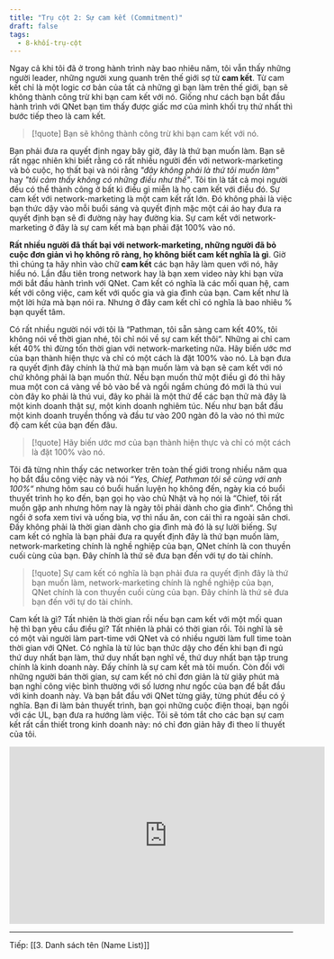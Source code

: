 ```yaml
---
title: "Trụ cột 2: Sự cam kết (Commitment)"
draft: false
tags:
  - 8-khối-trụ-cột
---
```


Ngay cả khi tôi đã ở trong hành trình này bao nhiêu năm, tôi vẫn thấy những người leader, những người xung quanh trên thế giới sợ từ **cam kết**. Từ cam kết chỉ là một logic cơ bản của tất cả những gì bạn làm trên thế giới, bạn sẽ không thành công trừ khi bạn cam kết với nó. Giống như cách bạn bắt đầu hành trình với QNet bạn tìm thấy được giấc mơ của mình khối trụ thứ nhất thì bước tiếp theo là cam kết.

> [!quote] Bạn sẽ không thành công trừ khi bạn cam kết với nó.

Bạn phải đưa ra quyết định ngay bây giờ, đây là thứ bạn muốn làm. Bạn sẽ rất ngạc nhiên khi biết rằng có rất nhiều người đến với network-marketing và bỏ cuộc, họ thất bại và nói rằng _"đây không phải là thứ tôi muốn làm"_ hay _"tôi cảm thấy không có những điều như thế"_. Tôi tin là tất cả mọi người đều có thể thành công ở bất kì điều gì miễn là họ cam kết với điều đó. Sự cam kết với network-marketing là một cam kết rất lớn. Đó không phải là việc bạn thức dậy vào mỗi buổi sáng và quyết định mặc một cái áo hay đưa ra quyết định bạn sẽ đi đường này hay đường kia. Sự cam kết với network-marketing ở đây là sự cam kết mà bạn phải đặt 100% vào nó.

**Rất nhiều người đã thất bại với network-marketing, những người đã bỏ cuộc đơn giản vì họ không rõ ràng, họ không biết cam kết nghĩa là gì**. Giờ thì chúng ta hãy nhìn vào chữ **cam kết** các bạn hãy làm quen với nó, hãy hiểu nó. Lần đầu tiên trong network hay là bạn xem video này khi bạn vừa mới bắt đầu hành trình với QNet. Cam kết có nghĩa là các mối quan hệ, cam kết với công việc, cam kết với quốc gia và gia đình của bạn. Cam kết như là một lời hứa mà bạn nói ra. Nhưng ở đây cam kết chỉ có nghĩa là bao nhiêu % bạn quyết tâm.

Có rất nhiều người nói với tôi là “Pathman, tôi sẵn sàng cam kết 40%, tôi không nói về thời gian nhé, tôi chỉ nói về sự cam kết thôi“. Những ai chỉ cam kết 40% thì đừng tốn thời gian với network-marketing nữa. Hãy biến ước mơ của bạn thành hiện thực và chỉ có một cách là đặt 100% vào nó. Là bạn đưa ra quyết định đây chính là thứ mà bạn muốn làm và bạn sẽ cam kết với nó chứ không phải là bạn muốn thử. Nếu bạn muốn thử một điều gì đó thì hãy mua một con cá vàng về bỏ vào bể và ngồi ngắm chúng đó mới là thú vui còn đây ko phải là thú vui, đây ko phải là một thứ để các bạn thử mà đây là một kinh doanh thật sự, một kinh doanh nghiêm túc. Nếu như bạn bắt đầu một kinh doanh truyền thống và đầu tư vào 200 ngàn đô la vào nó thì mức độ cam kết của bạn đến đâu.

> [!quote] Hãy biến ước mơ của bạn thành hiện thực và chỉ có một cách là đặt 100% vào nó.

Tôi đã từng nhìn thấy các networker trên toàn thế giới trong nhiều năm qua họ bắt đầu công việc này và nói _“Yes, Chief, Pathman tôi sẽ cùng với anh 100%“_ nhưng hôm sau có buổi huấn luyện họ không đến, ngày kia có buổi thuyết trình họ ko đến, bạn gọi họ vào chủ Nhật và họ nói là “Chief, tôi rất muốn gặp anh nhưng hôm nay là ngày tôi phải dành cho gia đình“. Chồng thì ngồi ở sofa xem tivi và uống bia, vợ thì nấu ăn, con cái thì ra ngoài sân chơi. Đấy không phải là thời gian dành cho gia đình mà đó là sự lười biếng. Sự cam kết có nghĩa là bạn phải đưa ra quyết định đây là thứ bạn muốn làm, network-marketing chính là nghề nghiệp của bạn, QNet chính là con thuyền cuối cùng của bạn. Đây chính là thứ sẽ đưa bạn đến với tự do tài chính.

> [!quote] Sự cam kết có nghĩa là bạn phải đưa ra quyết định đây là thứ bạn muốn làm, network-marketing chính là nghề nghiệp của bạn, QNet chính là con thuyền cuối cùng của bạn. Đây chính là thứ sẽ đưa bạn đến với tự do tài chính.

Cam kết là gì? Tất nhiên là thời gian rồi nếu bạn cam kết với một mối quan hệ thì bạn yêu cầu điều gì? Tất nhiên là phải có thời gian rồi. Tôi nghĩ là sẽ có một vài người làm part-time với QNet và có nhiều người làm full time toàn thời gian với QNet. Có nghĩa là từ lúc bạn thức dậy cho đến khi bạn đi ngủ thứ duy nhất bạn làm, thứ duy nhất bạn nghĩ về, thứ duy nhất bạn tập trung chính là kinh doanh này. Đấy chính là sự cam kết mà tôi muốn. Còn đối với những người bán thời gian, sự cam kết nó chỉ đơn giản là từ giây phút mà bạn nghỉ công việc bình thường với số lương như ngốc của bạn để bắt đầu với kinh doanh này. Và bạn bắt đầu với QNet từng giây, từng phút đều có ý nghĩa. Bạn đi làm bản thuyết trình, bạn gọi những cuộc điện thoại, bạn ngồi với các UL, bạn đưa ra hướng làm việc. Tôi sẽ tóm tắt cho các bạn sự cam kết rất cần thiết trong kinh doanh này: nó chỉ đơn giản hãy đi theo lí thuyết của tôi.

<iframe width="560" height="315" src="https://www.youtube.com/embed/Fr5W4hnBWRM" title="YouTube video player" frameborder="0" allow="accelerometer; autoplay; clipboard-write; encrypted-media; gyroscope; picture-in-picture; web-share" allowfullscreen></iframe>

---

Tiếp: [[3. Danh sách tên (Name List)]]
